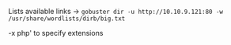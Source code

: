 Lists available links -> ```gobuster dir -u http://10.10.9.121:80 -w /usr/share/wordlists/dirb/big.txt```

-x php' to specify extensions
